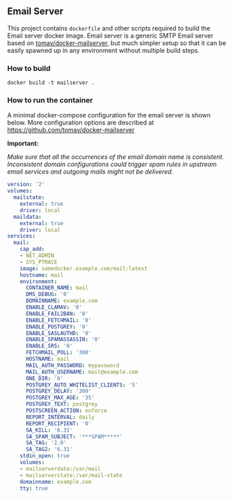## Email Server

This project contains `dockerfile` and other scripts required to build the Email server docker image. Email server is a generic SMTP Email server based on [tomav/docker-mailserver](https://github.com/tomav/docker-mailserver), but much simpler setup so that it can be easily spawned up in any environment without multiple build steps.

### How to build

```
docker build -t mailserver .
```

### How to run the container

A minimal docker-compose configuration for the email server is shown below. More configuration options are described at [https://github.com/tomav/docker-mailserver
](https://github.com/tomav/docker-mailserver)

**Important:**

_Make sure that all the occurrences of the email domain name is consistent. Inconsistent domain configurations could trigger spam rules in upstream email services and outgoing mails might not be delivered._


```yml
version: '2'
volumes:
  mailstate:
    external: true
    driver: local
  maildata:
    external: true
    driver: local
services:
  mail:
    cap_add:
    - NET_ADMIN
    - SYS_PTRACE
    image: somedocker.example.com/mail:latest
    hostname: mail
    environment:
      CONTAINER_NAME: mail
      DMS_DEBUG: '0'
      DOMAINNAME: example.com
      ENABLE_CLAMAV: '0'
      ENABLE_FAIL2BAN: '0'
      ENABLE_FETCHMAIL: '0'
      ENABLE_POSTGREY: '0'
      ENABLE_SASLAUTHD: '0'
      ENABLE_SPAMASSASSIN: '0'
      ENABLE_SRS: '0'
      FETCHMAIL_POLL: '300'
      HOSTNAME: mail
      MAIL_AUTH_PASSWORD: mypassword
      MAIL_AUTH_USERNAME: mail@example.com
      ONE_DIR: '0'
      POSTGREY_AUTO_WHITELIST_CLIENTS: '5'
      POSTGREY_DELAY: '300'
      POSTGREY_MAX_AGE: '35'
      POSTGREY_TEXT: postgrey
      POSTSCREEN_ACTION: enforce
      REPORT_INTERVAL: daily
      REPORT_RECIPIENT: '0'
      SA_KILL: '6.31'
      SA_SPAM_SUBJECT: '***SPAM*****'
      SA_TAG: '2.0'
      SA_TAG2: '6.31'
    stdin_open: true
    volumes:
    - mailserverdata:/var/mail
    - mailserverstate:/var/mail-state
    domainname: example.com
    tty: true

```